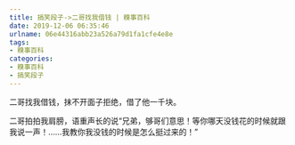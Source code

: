 ```yaml
---
title: 搞笑段子->二哥找我借钱 | 糗事百科
date: 2019-12-06 06:35:46
urlname: 06e44316abb23a526a79d1fa1cfe4e8e
tags: 
- 糗事百科
categories:
- 糗事百科
- 搞笑段子
---
```

二哥找我借钱，抹不开面子拒绝，借了他一千块。

二哥拍拍我肩膀，语重声长的说“兄弟，够哥们意思！等你哪天没钱花的时候就跟我说一声！……我教你我没钱的时候是怎么挺过来的！”


